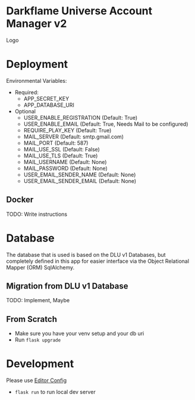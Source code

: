 # Darkflame Universe Account Manager v2

Logo
# Deployment

Environmental Variables:

 * Required:
    * APP_SECRET_KEY
    * APP_DATABASE_URI
 * Optional
    * USER_ENABLE_REGISTRATION (Default: True)
    * USER_ENABLE_EMAIL (Default: True, Needs Mail to be configured)
    * REQUIRE_PLAY_KEY (Default: True)
    * MAIL_SERVER (Default: smtp.gmail.com)
    * MAIL_PORT (Default: 587)
    * MAIL_USE_SSL (Default: False)
    * MAIL_USE_TLS (Default: True)
    * MAIL_USERNAME (Default: None)
    * MAIL_PASSWORD (Default: None)
    * USER_EMAIL_SENDER_NAME (Default: None)
    * USER_EMAIL_SENDER_EMAIL (Default: None)

## Docker

TODO: Write instructions


# Database

The database that is used is based on the DLU v1 Databases,
but completely defined in this app for easier interface via the
Object Relational Mapper (ORM) SqlAlchemy.

## Migration from DLU v1 Database

TODO: Implement, Maybe

## From Scratch

 * Make sure you have your venv setup and your db uri
 * Run `flask upgrade`

# Development

Please use [Editor Config](https://editorconfig.org/)

 * `flask run` to run local dev server
